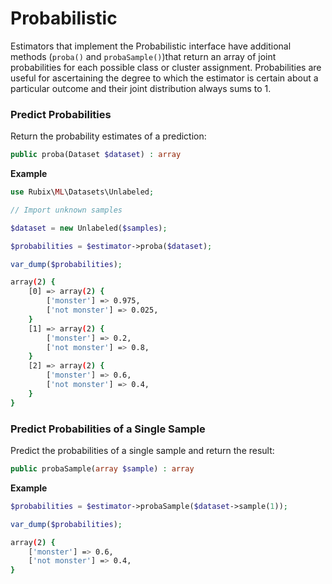 # Probabilistic
Estimators that implement the Probabilistic interface have additional methods (`proba()` and `probaSample()`)that return an array of joint probabilities for each possible class or cluster assignment. Probabilities are useful for ascertaining the degree to which the estimator is certain about a particular outcome and their joint distribution always sums to 1.

### Predict Probabilities
Return the probability estimates of a prediction:
```php
public proba(Dataset $dataset) : array
```

**Example**
```php
use Rubix\ML\Datasets\Unlabeled;

// Import unknown samples

$dataset = new Unlabeled($samples);

$probabilities = $estimator->proba($dataset);  

var_dump($probabilities);
```

```sh
array(2) {
	[0] => array(2) {
		['monster'] => 0.975,
		['not monster'] => 0.025,
	}
	[1] => array(2) {
		['monster'] => 0.2,
		['not monster'] => 0.8,
	}
	[2] => array(2) {
		['monster'] => 0.6,
		['not monster'] => 0.4,
	}
}
```

### Predict Probabilities of a Single Sample
Predict the probabilities of a single sample and return the result:
```php
public probaSample(array $sample) : array
```

**Example**

```php
$probabilities = $estimator->probaSample($dataset->sample(1));

var_dump($probabilities);
```

```sh
array(2) {
	['monster'] => 0.6,
	['not monster'] => 0.4,
}
```